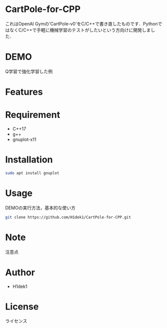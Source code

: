 # CartPole-for-CPP

これはOpenAI Gymの'CartPole-v0'をC/C++で書き直したものです．PythonではなくC/C++で手軽に機械学習のテストがしたいという方向けに開発しました．

# DEMO

Q学習で強化学習した例
 
# Features
 

 
# Requirement
 
* C++17
* g++
* gnuplot-x11
 
# Installation
 
```bash
sudo apt install gnuplot
```
 
# Usage
 
DEMOの実行方法，基本的な使い方
 
```bash
git clone https://github.com/H1dek1/CartPole-for-CPP.git
```
 
# Note
 
注意点
 
# Author

* H1dek1
 
# License

ライセンス
